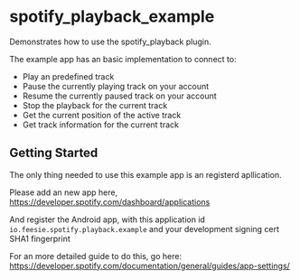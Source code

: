 # spotify_playback_example

Demonstrates how to use the spotify_playback plugin.

The example app has an basic implementation to connect to:
 - Play an predefined track
 - Pause the currently playing track on your account
 - Resume the currently paused track on your account
 - Stop the playback for the current track 
 - Get the current position of the active track
 - Get track information for the current track 

## Getting Started

The only thing needed to use this example app is an registerd apllication.

Please add an new app here, https://developer.spotify.com/dashboard/applications

And register the Android app, with this application id  `io.feesie.spotify.playback.example` and your development signing cert SHA1 fingerprint

For an more detailed guide to do this, go here: https://developer.spotify.com/documentation/general/guides/app-settings/
